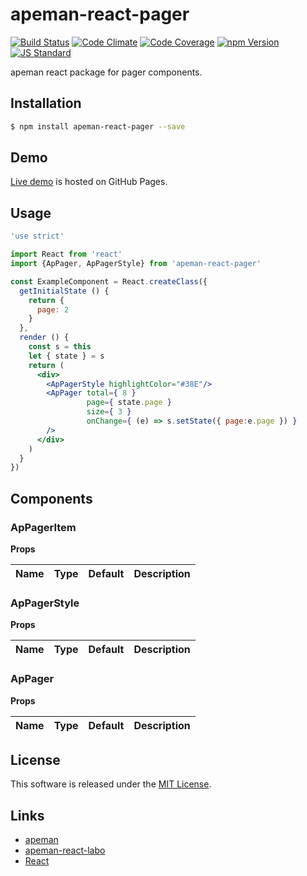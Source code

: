 apeman-react-pager
==========

<!---
This file is generated by ape-tmpl. Do not update manually.
--->

<!-- Badge Start -->
<a name="badges"></a>

[![Build Status][bd_travis_shield_url]][bd_travis_url]
[![Code Climate][bd_codeclimate_shield_url]][bd_codeclimate_url]
[![Code Coverage][bd_codeclimate_coverage_shield_url]][bd_codeclimate_url]
[![npm Version][bd_npm_shield_url]][bd_npm_url]
[![JS Standard][bd_standard_shield_url]][bd_standard_url]

[bd_repo_url]: https://github.com/apeman-react-labo/apeman-react-pager
[bd_travis_url]: http://travis-ci.org/apeman-react-labo/apeman-react-pager
[bd_travis_shield_url]: http://img.shields.io/travis/apeman-react-labo/apeman-react-pager.svg?style=flat
[bd_travis_com_url]: http://travis-ci.com/apeman-react-labo/apeman-react-pager
[bd_travis_com_shield_url]: https://api.travis-ci.com/apeman-react-labo/apeman-react-pager.svg?token=
[bd_license_url]: https://github.com/apeman-react-labo/apeman-react-pager/blob/master/LICENSE
[bd_codeclimate_url]: http://codeclimate.com/github/apeman-react-labo/apeman-react-pager
[bd_codeclimate_shield_url]: http://img.shields.io/codeclimate/github/apeman-react-labo/apeman-react-pager.svg?style=flat
[bd_codeclimate_coverage_shield_url]: http://img.shields.io/codeclimate/coverage/github/apeman-react-labo/apeman-react-pager.svg?style=flat
[bd_gemnasium_url]: https://gemnasium.com/apeman-react-labo/apeman-react-pager
[bd_gemnasium_shield_url]: https://gemnasium.com/apeman-react-labo/apeman-react-pager.svg
[bd_npm_url]: http://www.npmjs.org/package/apeman-react-pager
[bd_npm_shield_url]: http://img.shields.io/npm/v/apeman-react-pager.svg?style=flat
[bd_standard_url]: http://standardjs.com/
[bd_standard_shield_url]: https://img.shields.io/badge/code%20style-standard-brightgreen.svg

<!-- Badge End -->


<!-- Description Start -->
<a name="description"></a>

apeman react package for pager components.

<!-- Description End -->


<!-- Overview Start -->
<a name="overview"></a>



<!-- Overview End -->


<!-- Sections Start -->
<a name="sections"></a>

<!-- Section from "doc/guides/01.Installation.md.hbs" Start -->

<a name="section-doc-guides-01-installation-md"></a>

Installation
-----

```bash
$ npm install apeman-react-pager --save
```


<!-- Section from "doc/guides/01.Installation.md.hbs" End -->

<!-- Section from "doc/guides/02.Demo.md.hbs" Start -->

<a name="section-doc-guides-02-demo-md"></a>

Demo
-----

[Live demo][demo_url] is hosted on GitHub Pages.

<!--
[![Demo Image](./doc/images/screenshot.png)][demo_url]
-->

[demo_url]: http://apeman-react-labo.github.io/apeman-react-pager/demo/demo.html


<!-- Section from "doc/guides/02.Demo.md.hbs" End -->

<!-- Section from "doc/guides/03.Usage.md.hbs" Start -->

<a name="section-doc-guides-03-usage-md"></a>

Usage
---------

```jsx
'use strict'

import React from 'react'
import {ApPager, ApPagerStyle} from 'apeman-react-pager'

const ExampleComponent = React.createClass({
  getInitialState () {
    return {
      page: 2
    }
  },
  render () {
    const s = this
    let { state } = s
    return (
      <div>
        <ApPagerStyle highlightColor="#38E"/>
        <ApPager total={ 8 }
                 page={ state.page }
                 size={ 3 }
                 onChange={ (e) => s.setState({ page:e.page }) }
        />
      </div>
    )
  }
})

```



<!-- Section from "doc/guides/03.Usage.md.hbs" End -->

<!-- Section from "doc/guides/04.Components.md.hbs" Start -->

<a name="section-doc-guides-04-components-md"></a>

Components
-----


### ApPagerItem

**Props**

| Name | Type | Default | Description |
| ---- | ---- | ------- | ----------- |

### ApPagerStyle

**Props**

| Name | Type | Default | Description |
| ---- | ---- | ------- | ----------- |

### ApPager

**Props**

| Name | Type | Default | Description |
| ---- | ---- | ------- | ----------- |


<!-- Section from "doc/guides/04.Components.md.hbs" End -->


<!-- Sections Start -->


<!-- LICENSE Start -->
<a name="license"></a>

License
-------
This software is released under the [MIT License](https://github.com/apeman-react-labo/apeman-react-pager/blob/master/LICENSE).

<!-- LICENSE End -->


<!-- Links Start -->
<a name="links"></a>

Links
------

+ [apeman][apeman_url]
+ [apeman-react-labo][apeman_react_labo_url]
+ [React][react_url]

[apeman_url]: https://github.com/apeman-labo/apeman
[apeman_react_labo_url]: https://github.com/apeman-react-labo
[react_url]: https://facebook.github.io/react/

<!-- Links End -->
